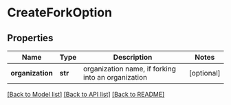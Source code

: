 # CreateForkOption

## Properties
Name | Type | Description | Notes
------------ | ------------- | ------------- | -------------
**organization** | **str** | organization name, if forking into an organization | [optional] 

[[Back to Model list]](../gitea/docs/README.md#documentation-for-models) [[Back to API list]](../gitea/docs/README.md#documentation-for-api-endpoints) [[Back to README]](../gitea/docs/README.md)


